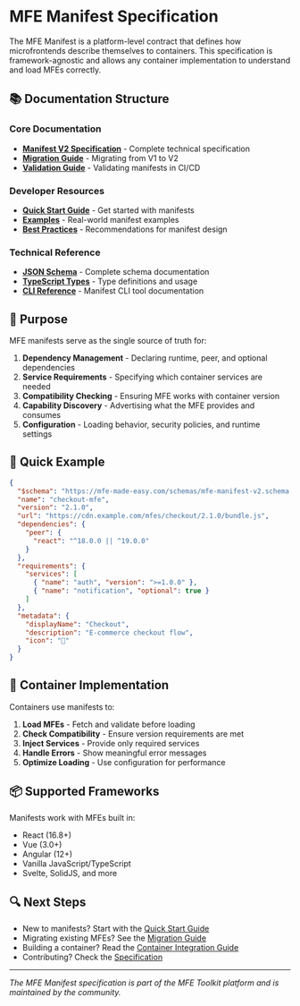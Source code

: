 # MFE Manifest Specification

The MFE Manifest is a platform-level contract that defines how microfrontends describe themselves to containers. This specification is framework-agnostic and allows any container implementation to understand and load MFEs correctly.

## 📚 Documentation Structure

### Core Documentation
- [**Manifest V2 Specification**](./specification.md) - Complete technical specification
- [**Migration Guide**](./migration-guide.md) - Migrating from V1 to V2
- [**Validation Guide**](./validation-guide.md) - Validating manifests in CI/CD

### Developer Resources
- [**Quick Start Guide**](./quick-start.md) - Get started with manifests
- [**Examples**](./examples.md) - Real-world manifest examples
- [**Best Practices**](./best-practices.md) - Recommendations for manifest design

### Technical Reference
- [**JSON Schema**](./schema-reference.md) - Complete schema documentation
- [**TypeScript Types**](./typescript-types.md) - Type definitions and usage
- [**CLI Reference**](./cli-reference.md) - Manifest CLI tool documentation

## 🎯 Purpose

MFE manifests serve as the single source of truth for:

1. **Dependency Management** - Declaring runtime, peer, and optional dependencies
2. **Service Requirements** - Specifying which container services are needed
3. **Compatibility Checking** - Ensuring MFE works with container version
4. **Capability Discovery** - Advertising what the MFE provides and consumes
5. **Configuration** - Loading behavior, security policies, and runtime settings

## 🚀 Quick Example

```json
{
  "$schema": "https://mfe-made-easy.com/schemas/mfe-manifest-v2.schema.json",
  "name": "checkout-mfe",
  "version": "2.1.0",
  "url": "https://cdn.example.com/mfes/checkout/2.1.0/bundle.js",
  "dependencies": {
    "peer": {
      "react": "^18.0.0 || ^19.0.0"
    }
  },
  "requirements": {
    "services": [
      { "name": "auth", "version": ">=1.0.0" },
      { "name": "notification", "optional": true }
    ]
  },
  "metadata": {
    "displayName": "Checkout",
    "description": "E-commerce checkout flow",
    "icon": "🛒"
  }
}
```

## 🔧 Container Implementation

Containers use manifests to:

1. **Load MFEs** - Fetch and validate before loading
2. **Check Compatibility** - Ensure version requirements are met
3. **Inject Services** - Provide only required services
4. **Handle Errors** - Show meaningful error messages
5. **Optimize Loading** - Use configuration for performance

## 📦 Supported Frameworks

Manifests work with MFEs built in:
- React (16.8+)
- Vue (3.0+)
- Angular (12+)
- Vanilla JavaScript/TypeScript
- Svelte, SolidJS, and more

## 🔍 Next Steps

- New to manifests? Start with the [Quick Start Guide](./quick-start.md)
- Migrating existing MFEs? See the [Migration Guide](./migration-guide.md)
- Building a container? Read the [Container Integration Guide](../../container-spec/manifest-integration.md)
- Contributing? Check the [Specification](./specification.md)

---

_The MFE Manifest specification is part of the MFE Toolkit platform and is maintained by the community._